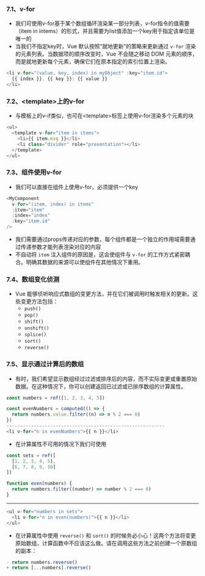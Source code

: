 ### 7.1、v-for
+ 我们可使用v-for基于某个数组循环渲染某一部分列表，v-for指令的值需要（item in intems）的形式，并且需要为list值添加一个key用于指定该单位是唯一的
+ 当我们不指定key时，Vue 默认按照“就地更新”的策略来更新通过 `v-for` 渲染的元素列表。当数据项的顺序改变时，Vue 不会随之移动 DOM 元素的顺序，而是就地更新每个元素，确保它们在原本指定的索引位置上渲染。
```js
<li v-for="(value, key, index) in myObject" :key="item.id">
  {{ index }}. {{ key }}: {{ value }}
</li>
```
### 7.2、\<template>上的v-for
+ 与模板上的v-if类似，也可在\<template>标签上使用v-for渲染多个元素的块
```js
<ul>
  <template v-for="item in items">
    <li>{{ item.msg }}</li>
    <li class="divider" role="presentation"></li>
  </template>
</ul>
```
### 7.3、组件使用v-for
+ 我们可以直接在组件上使用v-for，必须提供一个key
```js
<MyComponent
  v-for="(item, index) in items"
  :item="item"
  :index="index"
  :key="item.id"
/>
```
+ 我们需要通过props传递对应的参数，每个组件都是一个独立的作用域需要通过传递参数才能列表渲染对应的内容
+ 不自动将 `item` 注入组件的原因是，这会使组件与 `v-for` 的工作方式紧密耦合。明确其数据的来源可以使组件在其他情况下重用。
### 7.4、数组变化侦测
+ Vue 能够侦听响应式数组的变更方法，并在它们被调用时触发相关的更新。这些变更方法包括：
	- `push()`
	- `pop()`
	- `shift()`
	- `unshift()`
	- `splice()`
	- `sort()`
	- `reverse()`
### 7.5、显示通过计算后的数组
+ 有时，我们希望显示数组经过过滤或排序后的内容，而不实际变更或重置原始数据。在这种情况下，你可以创建返回已过滤或已排序数组的计算属性。
```js
const numbers = ref([1, 2, 3, 4, 5])

const evenNumbers = computed(() => {
  return numbers.value.filter((n) => n % 2 === 0)
})
----------------------------------------------------------
<li v-for="n in evenNumbers">{{ n }}</li>
```
+ 在计算属性不可用的情况下我们可使用
```js
const sets = ref([
  [1, 2, 3, 4, 5],
  [6, 7, 8, 9, 10]
])

function even(numbers) {
  return numbers.filter((number) => number % 2 === 0)
}
```
---
```js
<ul v-for="numbers in sets">
  <li v-for="n in even(numbers)">{{ n }}</li>
</ul>
```
+ 在计算属性中使用 `reverse()` 和 `sort()` 的时候务必小心！这两个方法将变更原始数组，计算函数中不应该这么做。请在调用这些方法之前创建一个原数组的副本：
```js
- return numbers.reverse()
+ return [...numbers].reverse()
```
